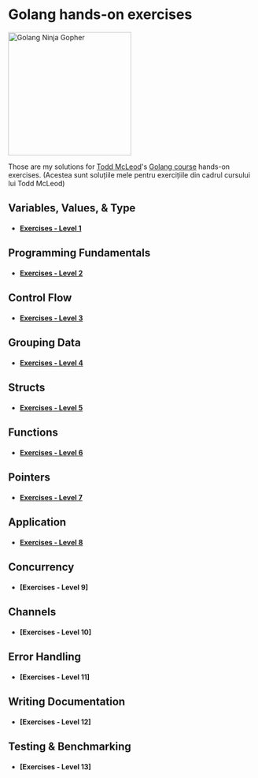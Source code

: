 # Golang hands-on exercises
<img src="https://juststickers.in/wp-content/uploads/2019/01/gopher-ninja.png" alt="Golang Ninja Gopher" width="250"/>

Those are my solutions for [Todd McLeod](https://twitter.com/todd_mcleod?lang=bg)'s [Golang course](https://www.udemy.com/course/learn-how-to-code/) hands-on exercises.
(Acestea sunt soluțiile mele pentru exercițiile din cadrul cursului lui Todd McLeod)


## Variables, Values, & Type
* #### [Exercises - Level 1](https://github.com/sandu-dahnovici/gocourse/tree/main/Exercises%20-%20Ninja%20Level%201) 

## Programming Fundamentals
* #### [Exercises - Level 2](https://github.com/sandu-dahnovici/gocourse/tree/main/Exercises%20-%20Ninja%20Level%202)
## Control Flow
* ####  [Exercises - Level 3](https://github.com/sandu-dahnovici/gocourse/tree/main/Exercises%20-%20Ninja%20Level%203)
## Grouping Data
* ####  [Exercises - Level 4](https://github.com/sandu-dahnovici/gocourse/tree/main/Exercises%20-%20Ninja%20Level%204)
## Structs
* ####  [Exercises - Level 5](https://github.com/sandu-dahnovici/gocourse/tree/main/Exercises%20-%20Ninja%20Level%205)
## Functions
* ####  [Exercises - Level 6](https://github.com/sandu-dahnovici/gocourse/tree/main/Exercises%20-%20Ninja%20Level%206)
## Pointers
* ####  [Exercises - Level 7](https://github.com/sandu-dahnovici/gocourse/tree/main/Exercises%20-%20Ninja%20Level%207)
## Application
* ####  [Exercises - Level 8](https://github.com/sandu-dahnovici/gocourse/tree/main/Exercises%20-%20Ninja%20Level%208)
## Concurrency
* #### [Exercises - Level 9]
## Channels
* #### [Exercises - Level 10]
## Error Handling
* #### [Exercises - Level 11]
## Writing Documentation
* #### [Exercises - Level 12]
## Testing & Benchmarking
* #### [Exercises - Level 13]
